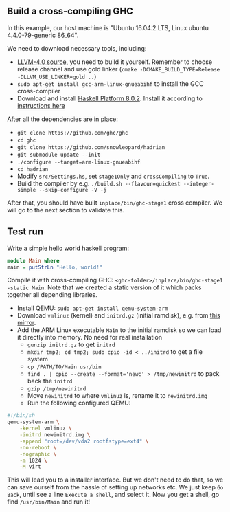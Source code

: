 ## Build a cross-compiling GHC

In this example, our host machine is "Ubuntu 16.04.2 LTS, Linux ubuntu 4.4.0-79-generic 86_64".

We need to download necessary tools, including:

- [LLVM-4.0 source](http://releases.llvm.org/4.0.0/llvm-4.0.0.src.tar.xz), you need to build it yourself. Remember to choose release channel and use gold linker (`cmake -DCMAKE_BUILD_TYPE=Release -DLLVM_USE_LINKER=gold ..`)
- `sudo apt-get install gcc-arm-linux-gnueabihf` to install the GCC cross-compiler
- Download and install [Haskell Platform 8.0.2](https://haskell.org/platform/download/8.0.2/haskell-platform-8.0.2-unknown-posix--full-x86_64.tar.gz). Install it according to [instructions here](https://www.haskell.org/platform/linux.html#linux-generic)

After all the dependencies are in place:

- `git clone https://github.com/ghc/ghc`
- `cd ghc`
- `git clone https://github.com/snowleopard/hadrian`
- `git submodule update --init`
- `./configure --target=arm-linux-gnueabihf`
- `cd hadrian`
- Modify `src/Settings.hs`, set `stage1Only` and `crossCompiling` to `True`.
- Build the compiler by e.g. `./build.sh --flavour=quickest --integer-simple --skip-configure -V -j`

After that, you should have built `inplace/bin/ghc-stage1` cross compiler. We will go to the next section to validate this.

## Test run

Write a simple hello world haskell program:

```haskell
module Main where
main = putStrLn "Hello, world!"
```
Compile it with cross-compiling GHC: `<ghc-folder>/inplace/bin/ghc-stage1 -static Main`. Note that we created a static version of it which packs together all depending libraries.

- Install QEMU: `sudo apt-get install qemu-system-arm`
- Download `vmlinuz` (kernel) and `initrd.gz` (initial ramdisk), e.g. from [this mirror](https://mirrors.tuna.tsinghua.edu.cn/ubuntu-ports/dists/xenial/main/installer-armhf/current/images/generic-lpae/cdrom/).
- Add the ARM Linux executable `Main` to the initial ramdisk so we can load it directly into memory. No need for real installation
  + `gunzip initrd.gz` to get `initrd`
  + `mkdir tmp2; cd tmp2; sudo cpio -id < ../initrd` to get a file system
  + `cp /PATH/TO/Main usr/bin`
  + `find . | cpio --create --format='newc' > /tmp/newinitrd` to pack back the `initrd`
  + `gzip /tmp/newinitrd`
  + Move `newinitrd` to where `vmlinuz` is, rename it to `newinitrd.img`
  + Run the following configured QEMU:

```bash
#!/bin/sh
qemu-system-arm \
    -kernel vmlinuz \
    -initrd newinitrd.img \
    -append "root=/dev/vda2 rootfstype=ext4" \
    -no-reboot \
    -nographic \
    -m 1024 \
    -M virt
```

This will lead you to a installer interface. But we don't need to do that, so we can save ourself from the hassle of setting up networks etc. We just keep `Go Back`, until see a line `Execute a shell`, and select it. Now you get a shell, go find `/usr/bin/Main` and run it!
